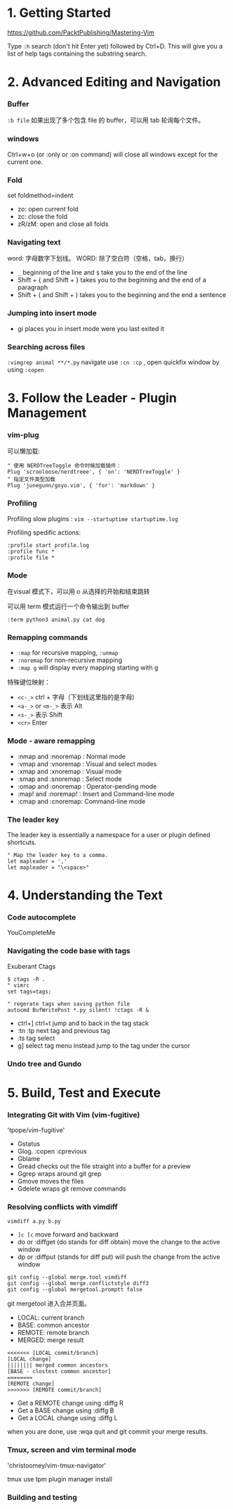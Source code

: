 # 1. Getting Started

https://github.com/PacktPublishing/Mastering-Vim

Type `:h` search (don't hit Enter yet) followed by Ctrl+D. This will give you a list of help tags containing the
substring search.


# 2. Advanced Editing and Navigation

### Buffer

`:b file` 如果出现了多个包含 file 的 buffer，可以用 tab 轮询每个文件。

### windows

Ctrl+w+o (or :only or :on command) will close all windows except for the current one.

### Fold

set foldmethod=indent

- zo: open current fold
- zc: close the fold
- zR/zM: open and close all folds

### Navigating text

word: 字母数字下划线。 WORD: 除了空白符（空格，tab，换行）

- `_` beginning of the line and `$` take you to the end of the line
- Shift + {  and Shift + } takes you to the beginning and the end of a paragraph
- Shift + (  and Shift + ) takes you to the beginning and the end a sentence

### Jumping into insert mode

- gi places you in insert mode were you last exited it

### Searching across files

`:vimgrep animal **/*.py` navigate use `:cn :cp` , open quickfix window by using `:copen`


# 3. Follow the Leader - Plugin Management

### vim-plug 
可以懒加载:

```vim
" 使用 NERDTreeToggle 命令时候加载插件：
Plug 'scrooloose/nerdtreee', { 'on': 'NERDTreeToggle' }
" 指定文件类型加载
Plug 'junegunn/goyo.vim', { 'for': 'markdown' }
```

### Profiling

Profiling slow plugins : `vim --startuptime startuptime.log`

Profiling spedific actions:

```
:profile start profile.log
:profile func *
:profile file *
```

### Mode

在visual 模式下，可以用 o 从选择的开始和结束跳转

可以用 term 模式运行一个命令输出到 buffer

`:term python3 animal.py cat dog`

### Remapping commands

- `:map` for recursive mapping, `:unmap`
- `:noremap` for non-recursive mapping
- `:map g` will display every mapping starting with g

特殊键位映射：

- `<c-_>` ctrl + 字母（下划线这里指的是字母)
- `<a-_>` or `<m-_>` 表示 Alt
- `<s-_>` 表示 Shift
- `<cr>` Enter

### Mode - aware remapping

- :nmap and :nnoremap : Normal mode
- :vmap and :vnoremap : Visual and select modes
- :xmap and :xnoremap : Visual mode
- :smap and :snoremap : Select mode
- :omap and :onoremap : Operator-pending mode
- :map! and :noremap! : Insert and Command-line mode
- :cmap and :cnoremap: Command-line mode

### The leader key

The leader key is essentially a namespace for a user or plugin defined shortcuts.

```
" Map the leader key to a comma.
let mapleader = ','
let mapleader = "\<space>"
```


# 4. Understanding the Text

### Code autocomplete

YouCompleteMe

### Navigating the code base with tags

Exuberant Ctags

```
$ ctags -R .
" vimrc
set tags=tags;

" regerate tags when saving python file
autocmd BufWritePost *.py silent! !ctags -R &
```

- ctrl+] ctrl+t jump and to back in the tag stack
- :tn :tp  next tag and previous tag
- :ts tag select
- g]  select tag menu instead jump to the tag under the cursor

### Undo tree and Gundo


# 5. Build, Test and Execute

### Integrating Git with Vim (vim-fugitive)

'tpope/vim-fugitive'

- Gstatus
- Glog. :copen :cprevious
- Gblame
- Gread checks out the file straight into a buffer for a preview
- Ggrep wraps around git grep
- Gmove moves the files
- Gdelete wraps git remove commands

### Resolving conflicts with vimdiff

`vimdiff a.py b.py`

- `]c [c` move forward and backward
- do or :diffget (do stands for diff obtain) move the change to the active window
- dp or :diffput (stands for diff put) will push the change from the active window

```
git config --global merge.tool vimdiff
git config --global merge.conflictstyle diff3
git config --global mergetool.promptt false
```

git mergetool 进入合并页面。

- LOCAL: current branch
- BASE: common ancestor
- REMOTE: remote branch
- MERGED: merge result

```
<<<<<<< [LOCAL commit/branch]
[LOCAL change]
|||||||| merged common ancestors
[BASE - clostest common ancestor]
========
[REMOTE change]
>>>>>>> [REMOTE commit/branch]
```

- Get a REMOTE change using :diffg R
- Get a BASE change using :diffg B
- Get a LOCAL change using :diffg L

when you are done, use :wqa quit and git commit your merge results.

### Tmux, screen and vim terminal mode

'christoomey/vim-tmux-navigator'

tmux use tpm plugin manager install

### Building and testing

